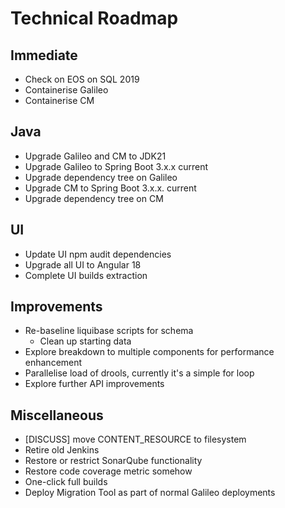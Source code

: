 # Technical Roadmap

## Immediate 
- Check on EOS on SQL 2019
- Containerise Galileo
- Containerise CM

## Java
- Upgrade Galileo and CM to JDK21
- Upgrade Galileo to Spring Boot 3.x.x current
- Upgrade dependency tree on Galileo
- Upgrade CM to Spring Boot 3.x.x. current
- Upgrade dependency tree on CM

## UI
- Update UI npm audit dependencies
- Upgrade all UI to Angular 18
- Complete UI builds extraction

## Improvements
- Re-baseline liquibase scripts for schema
  - Clean up starting data
- Explore breakdown to multiple components for performance enhancement
- Parallelise load of drools, currently it's a simple for loop
- Explore further API improvements

## Miscellaneous
- [DISCUSS] move CONTENT_RESOURCE to filesystem
- Retire old Jenkins
- Restore or restrict SonarQube functionality
- Restore code coverage metric somehow
- One-click full builds
- Deploy Migration Tool as part of normal Galileo deployments
